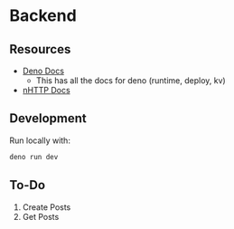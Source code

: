# Backend

## Resources

- [Deno Docs](https://docs.deno.com/)
  - This has all the docs for deno (runtime, deploy, kv)
- [nHTTP Docs](https://nhttp.deno.dev/docs/intro)

## Development

Run locally with:

```bash
deno run dev
```

## To-Do

1. Create Posts
2. Get Posts
